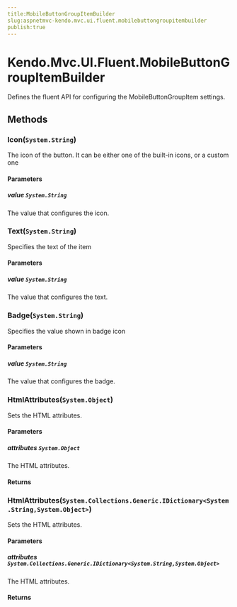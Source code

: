 ```yaml
---
title:MobileButtonGroupItemBuilder
slug:aspnetmvc-kendo.mvc.ui.fluent.mobilebuttongroupitembuilder
publish:true
---
```


# Kendo.Mvc.UI.Fluent.MobileButtonGroupItemBuilder
Defines the fluent API for configuring the MobileButtonGroupItem settings.



## Methods

### Icon(`System.String`)
The icon of the button. It can be either one of the built-in icons, or a custom one


#### Parameters

##### value `System.String`
The value that configures the icon.





### Text(`System.String`)
Specifies the text of the item


#### Parameters

##### value `System.String`
The value that configures the text.





### Badge(`System.String`)
Specifies the value shown in badge icon


#### Parameters

##### value `System.String`
The value that configures the badge.





### HtmlAttributes(`System.Object`)
Sets the HTML attributes.


#### Parameters

##### attributes `System.Object`
The HTML attributes.



#### Returns




### HtmlAttributes(`System.Collections.Generic.IDictionary<System.String,System.Object>`)
Sets the HTML attributes.


#### Parameters

##### attributes `System.Collections.Generic.IDictionary<System.String,System.Object>`
The HTML attributes.



#### Returns






